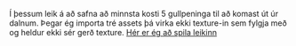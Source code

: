 Í þessum leik á að safna að minnsta kosti 5 gullpeninga til að komast út úr dalnum.
Þegar ég importa tré assets þá virka ekki texture-in sem fylgja með og heldur ekki sér gerð texture.
[Hér er ég að spila leikinn](https://www.youtube.com/watch?v=dBTAqJe0wd0)
